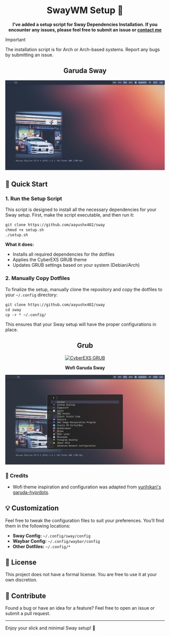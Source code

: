 <h1 align="center">SwayWM Setup 🚀</h1>

<p align="center"><strong>I've added a setup script for Sway Dependencies Installation. If you encounter any issues, please feel free to submit an issue or <a href="mailto:aayushchalise8@gmail.com">contact me</a></strong>


> [!IMPORTANT]
> The installation script is for Arch or Arch-based systems. Report any bugs by submitting an issue.

<h2 align="center">Garuda Sway</h2>
<p align="center">
  <a href="/" target="_blank" rel="noreferrer"><img src="https://github.com/aayushx402/Linux-Background/blob/main/IMG_20240706_232523.png" alt="Garuda Sway"></a>
</p>

<h2>🚀 Quick Start</h2>

<h3>1. Run the Setup Script</h3>
<p>This script is designed to install all the necessary dependencies for your Sway setup. First, make the script executable, and then run it:</p>

<pre><code>git clone https://github.com/aayushx402/sway
chmod +x setup.sh
./setup.sh</code></pre>

<p><strong>What it does:</strong></p>
<ul>
  <li>Installs all required dependencies for the dotfiles</li>
  <li>Applies the CyberEXS GRUB theme</li>
  <li>Updates GRUB settings based on your system (Debian/Arch)</li>
</ul>

<h3>2. Manually Copy Dotfiles</h3>
<p>To finalize the setup, manually clone the repository and copy the dotfiles to your <code>~/.config</code> directory:</p>

<pre><code>git clone https://github.com/aayushx402/sway
cd sway
cp -r * ~/.config/</code></pre>

<p>This ensures that your Sway setup will have the proper configurations in place.</p>

<h2 align="center">Grub</h2>
<p align="center">
  <a href="/" target="_blank" rel="noreferrer"><img src="https://github.com/Jacksaur/Gorgeous-GRUB/blob/main/Images/CyberEXS.png" alt="CyberEXS GRUB"></a>
</p>

<p align="center"><strong>Wofi Garuda Sway</strong> </p>
<p align="center">
  <a href="/" target="_blank" rel="noreferrer"><img src="https://github.com/aayushx402/Linux-Background/blob/main/swappy-20240706-232843.png" alt="Wofi"></a>
</p>

<h3>🎨 Credits</h3>
<ul>
  <li>Wofi theme inspiration and configuration was adapted from <a href="https://github.com/yurihikari/garuda-hyprdots">yurihikari's garuda-hyprdots</a>.</li>
</ul>

<h2>💡 Customization</h2>
<p>Feel free to tweak the configuration files to suit your preferences. You’ll find them in the following locations:</p>
<ul>
  <li><strong>Sway Config:</strong> <code>~/.config/sway/config</code></li>
  <li><strong>Waybar Config:</strong> <code>~/.config/waybar/config</code></li>
  <li><strong>Other Dotfiles:</strong> <code>~/.config/*</code></li>
</ul>

<h2>📜 License</h2>
<p>This project does not have a formal license. You are free to use it at your own discretion.</p>

<h2>🎉 Contribute</h2>
<p>Found a bug or have an idea for a feature? Feel free to open an issue or submit a pull request.</p>

<hr>
<p>Enjoy your slick and minimal Sway setup! 🚀</p>
